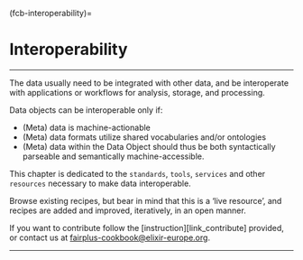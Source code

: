 (fcb-interoperability)=
# Interoperability

---

The data usually need to be integrated with other data, and be interoperate with applications or workflows for analysis, storage, and processing.

Data objects can be interoperable only if:
- (Meta) data is machine-actionable
- (Meta) data formats utilize shared vocabularies and/or ontologies
- (Meta) data within the Data Object should thus be both syntactically parseable and semantically machine-accessible.

This chapter is dedicated to the `standards`, `tools`, `services` and other `resources` necessary to make data interoperable.

Browse existing recipes, but bear in mind that this is a ‘live resource’, and recipes are added and improved, iteratively, in an open manner.

If you want to contribute follow the [instruction][link_contribute] provided, or contact us at [fairplus-cookbook@elixir-europe.org](mailto:fairplus-cookbook@elixir-europe.org).

---


